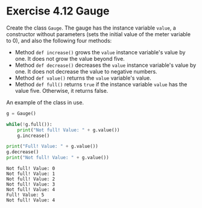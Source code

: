 # Exercise 4.12 Gauge

Create the class `Gauge`. The gauge has the instance variable `value`, a constructor without parameters (sets the initial value of the meter variable to 0), and also the following four methods:

- Method `def increase()` grows the `value` instance variable's value by one. It does not grow the value beyond five.
- Method `def decrease()` decreases the `value` instance variable's value by one. It does not decrease the value to negative numbers.
- Method `def value()` returns the `value` variable's value.
- Method `def full()` returns `true` if the instance variable `value` has the value five. Otherwise, it returns false.

An example of the class in use.

```python
g = Gauge()

while(!g.full()):
    print("Not full! Value: " + g.value())
    g.increase()

print("Full! Value: " + g.value())
g.decrease()
print("Not full! Value: " + g.value())

```

```plaintext
Not full! Value: 0
Not full! Value: 1
Not full! Value: 2
Not full! Value: 3
Not full! Value: 4
Full! Value: 5
Not full! Value: 4
```
